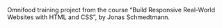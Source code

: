 Omnifood training project from the course “Build Responsive Real-World Websites with HTML and CSS”, by Jonas Schmedtmann.

